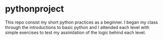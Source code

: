 # pythonproject
This repo consist my short python practices as a beginner.
I began my class through the introductions to basic python and I attended each level with simple exercises to test my assimilation of the logic behind each level.
